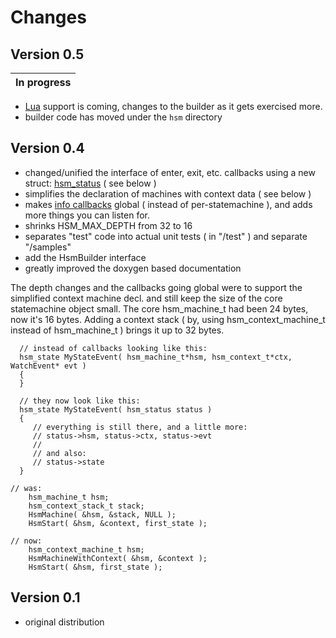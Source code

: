 # Changes #

## Version 0.5 ##
| In progress |
|:------------|

  * [Lua](Lua.md) support is coming, changes to the builder as it gets exercised more.
  * builder code has moved under the `hsm` directory

## Version 0.4 ##

  * changed/unified the interface of enter, exit, etc. callbacks using a new struct: [hsm\_status](http://code.google.com/p/hsm-statechart/source/browse/hsm/hsm_status.h) ( see below )
  * simplifies the declaration of machines with context data  ( see below )
  * makes [info callbacks](http://code.google.com/p/hsm-statechart/source/browse/hsm/hsm_info.h) global ( instead of per-statemachine ), and adds more things you can listen for.
  * shrinks HSM\_MAX\_DEPTH from 32 to 16
  * separates "test" code into actual unit tests ( in "/test" ) and separate "/samples"
  * add the HsmBuilder interface
  * greatly improved the doxygen based documentation


The depth changes and the callbacks going global were to support the simplified context machine decl. and still keep the size of the core statemachine object small. The core hsm\_machine\_t had been 24 bytes, now it's 16 bytes. Adding a context stack ( by, using hsm\_context\_machine\_t instead of hsm\_machine\_t ) brings it up to 32 bytes.

```
  // instead of callbacks looking like this:
  hsm_state MyStateEvent( hsm_machine_t*hsm, hsm_context_t*ctx,   WatchEvent* evt )
  {
  }

  // they now look like this:
  hsm_state MyStateEvent( hsm_status status )
  {
     // everything is still there, and a little more:
     // status->hsm, status->ctx, status->evt
     //
     // and also:
     // status->state
  }
```

```
// was:
    hsm_machine_t hsm;
    hsm_context_stack_t stack;
    HsmMachine( &hsm, &stack, NULL );
    HsmStart( &hsm, &context, first_state );

// now:
    hsm_context_machine_t hsm;
    HsmMachineWithContext( &hsm, &context );   
    HsmStart( &hsm, first_state );
```

## Version 0.1 ##
  * original distribution